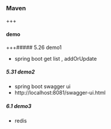 ### Maven

+++

#### demo

+++##### 5.26 demo1

+ spring boot get list , addOrUpdate

##### 5.31 demo2

+ spring boot swagger ui 
+ http://localhost:8081/swagger-ui.html

##### 6.1 demo3

+ redis 
